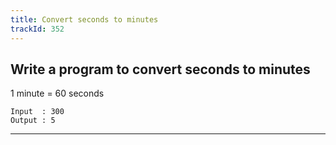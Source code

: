```yaml
---
title: Convert seconds to minutes
trackId: 352
---
```


## Write a program to convert seconds to minutes

1 minute = 60 seconds

```
Input  : 300
Output : 5
```

---
